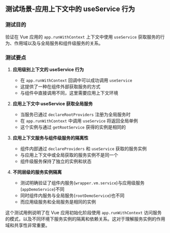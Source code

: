 ## 测试场景-应用上下文中的 useService 行为

### 测试目的

验证在 Vue 应用的 `app.runWithContext` 上下文中使用 `useService` 获取服务的行为、作用域以及与全局服务和组件级服务的关系。

### 测试要点

1. **应用级别上下文的 useService 行为**
   - 在 `app.runWithContext` 回调中可以成功调用 `useService`
   - 这提供了一种在组件外部获取服务的方式
   - 与组件中直接调用不同，这里需要应用上下文环境

2. **应用上下文中 useService 获取全局服务**
   - 当服务已通过 `declareRootProviders` 注册为全局服务时
   - 在 `app.runWithContext` 中调用 `useService` 将返回全局单例
   - 这个实例与通过 `getRootService` 获得的实例是相同的

3. **应用上下文服务与组件级服务的隔离性**
   - 组件内部通过 `declareProviders` 和 `useService` 获取的服务实例
   - 与应用上下文中或全局获取的服务实例不是同一个
   - 组件级服务保持了独立的实例和状态

4. **不同层级的服务实例隔离**
   - 测试明确验证了组件内服务(`wrapper.vm.service`)与应用级服务(`appDemoService`)不同
   - 同时组件内服务与全局服务(`rootDemoService`)也不同
   - 而应用级服务和全局服务是相同的实例

这个测试用例说明了在 Vue 应用初始化阶段使用 `app.runWithContext` 访问服务的模式，以及不同环境下服务实例的隔离和依赖关系。这对于理解服务实例的作用域和共享性非常重要。
